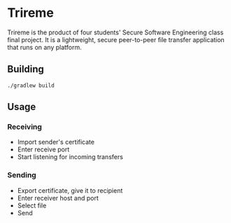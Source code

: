 # Trireme
Trireme is the product of four students' Secure Software Engineering class final project. It is a lightweight, secure peer-to-peer file transfer application that runs on any platform.

## Building
`./gradlew build`

## Usage
### Receiving
- Import sender's certificate
- Enter receive port
- Start listening for incoming transfers

### Sending
- Export certificate, give it to recipient
- Enter receiver host and port
- Select file
- Send
